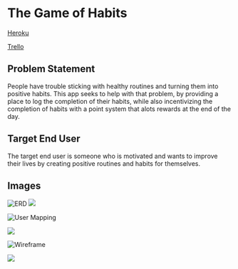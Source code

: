 # The Game of Habits

[Heroku](https://habit-project-three.herokuapp.com/)

[Trello](https://trello.com/b/xYEIn4bq/project-three)

## Problem Statement

People have trouble sticking with healthy routines and turning them into positive habits.  This app seeks to help with that problem, by providing a place to log the completion of their habits, while also incentivizing the completion of habits with a point system that alots rewards at the end of the day.

## Target End User

The target end user is someone who is motivated and wants to improve their lives by creating positive routines and habits for themselves.

## Images

![ERD](ERD.jpg)
<img src="ERD.jpg">

![User Mapping](UserMapping.jpg)

<img src="UserMapping.jpg">

![Wireframe](WireFrame.jpg)

<img src="WireFrame.jpg">